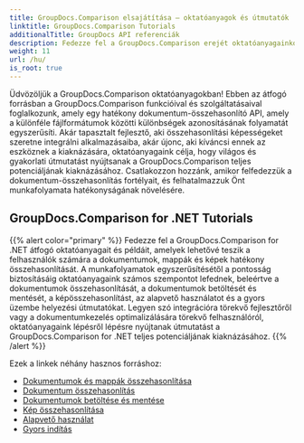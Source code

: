 ```yaml
---
title: GroupDocs.Comparison elsajátítása – oktatóanyagok és útmutatók
linktitle: GroupDocs.Comparison Tutorials
additionalTitle: GroupDocs API referenciák
description: Fedezze fel a GroupDocs.Comparison erejét oktatóanyagainkon keresztül! Tanulja meg integrálni és használni ezt az API-t a hatékony dokumentum-összehasonlítás érdekében.
weight: 11
url: /hu/
is_root: true
---
```


Üdvözöljük a GroupDocs.Comparison oktatóanyagokban! Ebben az átfogó forrásban a GroupDocs.Comparison funkcióival és szolgáltatásaival foglalkozunk, amely egy hatékony dokumentum-összehasonlító API, amely a különféle fájlformátumok közötti különbségek azonosításának folyamatát egyszerűsíti. Akár tapasztalt fejlesztő, aki összehasonlítási képességeket szeretne integrálni alkalmazásaiba, akár újonc, aki kíváncsi ennek az eszköznek a kiaknázására, oktatóanyagaink célja, hogy világos és gyakorlati útmutatást nyújtsanak a GroupDocs.Comparison teljes potenciáljának kiaknázásához. Csatlakozzon hozzánk, amikor felfedezzük a dokumentum-összehasonlítás fortélyait, és felhatalmazzuk Önt munkafolyamata hatékonyságának növelésére.

## GroupDocs.Comparison for .NET Tutorials
{{% alert color="primary" %}}
Fedezze fel a GroupDocs.Comparison for .NET átfogó oktatóanyagait és példáit, amelyek lehetővé teszik a felhasználók számára a dokumentumok, mappák és képek hatékony összehasonlítását. A munkafolyamatok egyszerűsítésétől a pontosság biztosításáig oktatóanyagaink számos szempontot lefednek, beleértve a dokumentumok összehasonlítását, a dokumentumok betöltését és mentését, a képösszehasonlítást, az alapvető használatot és a gyors üzembe helyezési útmutatókat. Legyen szó integrációra törekvő fejlesztőről vagy a dokumentumkezelés optimalizálására törekvő felhasználóról, oktatóanyagaink lépésről lépésre nyújtanak útmutatást a GroupDocs.Comparison for .NET teljes potenciáljának kiaknázásához.
{{% /alert %}}

Ezek a linkek néhány hasznos forráshoz:
 
- [Dokumentumok és mappák összehasonlítása](./net/documents-and-folder-comparison/)
- [Dokumentum összehasonlítás](./net/document-comparison/)
- [Dokumentumok betöltése és mentése](./net/loading-and-saving-documents/)
- [Kép összehasonlítása](./net/image-comparison/)
- [Alapvető használat](./net/basic-usage/)
- [Gyors indítás](./net/quick-start/)

